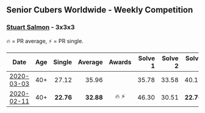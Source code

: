## Senior Cubers Worldwide - Weekly Competition
### [Stuart Salmon](../stuart_salmon.md) - 3x3x3

🔥 = PR average, ⚡ = PR single.

| Date | Age | Single | Average | Awards | Solve 1 | Solve 2 | Solve 3 | Solve 4 | Solve 5 | Video |
| :--: | :--: | --: | --: | :--: | --: | --: | --: | --: | --: | :-- |
| [2020-03-03](../../results/333/2020-03-03.md) | 40+ | 27.12 | 35.96 |  | 35.78 | 33.58 | 40.12 | 38.51 | 27.12 | [Link](https://www.facebook.com/events/241721610185997/permalink/243337186691106/) |
| [2020-02-11](../../results/333/2020-02-11.md) | 40+ | **22.76** | **32.88** | 🔥 ⚡ | 46.30 | 30.51 | **22.76** | 28.69 | 39.46 | [Link](https://www.facebook.com/events/616423959107229/permalink/621286958620929/) |


<!-- Global site tag (gtag.js) - Google Analytics -->
<script async src="https://www.googletagmanager.com/gtag/js?id=UA-86348435-3"></script>
<script>window.dataLayer = window.dataLayer || []; function gtag() {dataLayer.push(arguments);} gtag('js', new Date()); gtag('config', 'UA-86348435-3');</script>
